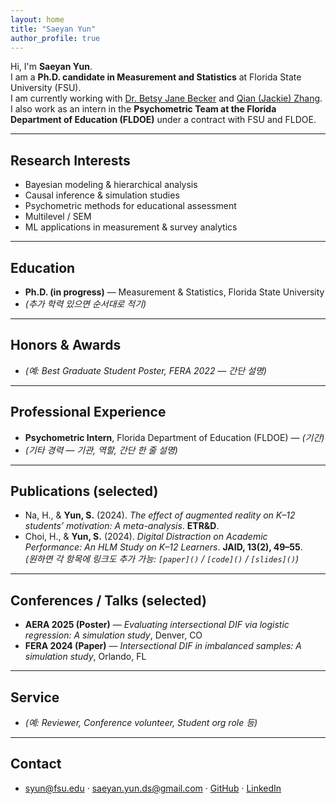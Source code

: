 ```yaml
---
layout: home
title: "Saeyan Yun"
author_profile: true
---
```


Hi, I'm **Saeyan Yun**.  
I am a **Ph.D. candidate in Measurement and Statistics** at Florida State University (FSU).  
I am currently working with [Dr. Betsy Jane Becker](https://scholar.google.com/citations?user=brgMxQwAAAAJ&hl=en&oi=ao) and [Qian (Jackie) Zhang](https://scholar.google.com/citations?user=3Op7FwQAAAAJ&hl=en). I also work as an intern in the **Psychometric Team at the Florida Department of Education (FLDOE)** under a contract with FSU and FLDOE.  

---

## Research Interests
- Bayesian modeling & hierarchical analysis  
- Causal inference & simulation studies  
- Psychometric methods for educational assessment  
- Multilevel / SEM  
- ML applications in measurement & survey analytics

---

## Education
- **Ph.D. (in progress)** — Measurement & Statistics, Florida State University  
- *(추가 학력 있으면 순서대로 적기)*

---

## Honors & Awards
- *(예: Best Graduate Student Poster, FERA 2022 — 간단 설명)*

---

## Professional Experience
- **Psychometric Intern**, Florida Department of Education (FLDOE) — *(기간)*  
- *(기타 경력 — 기관, 역할, 간단 한 줄 설명)*

---

## Publications (selected)
- Na, H., & **Yun, S.** (2024). *The effect of augmented reality on K–12 students’ motivation: A meta-analysis*. **ETR&D**.  
- Choi, H., & **Yun, S.** (2024). *Digital Distraction on Academic Performance: An HLM Study on K–12 Learners*. **JAID, 13(2), 49–55**.  
*(원하면 각 항목에 링크도 추가 가능: `[paper]()` / `[code]()` / `[slides]()`)*

---

## Conferences / Talks (selected)
- **AERA 2025 (Poster)** — *Evaluating intersectional DIF via logistic regression: A simulation study*, Denver, CO  
- **FERA 2024 (Paper)** — *Intersectional DIF in imbalanced samples: A simulation study*, Orlando, FL

---

## Service
- *(예: Reviewer, Conference volunteer, Student org role 등)*

---

## Contact
- syun@fsu.edu · saeyan.yun.ds@gmail.com · [GitHub](https://github.com/saeyanyun) · [LinkedIn](https://www.linkedin.com/in/saeyanyun)
